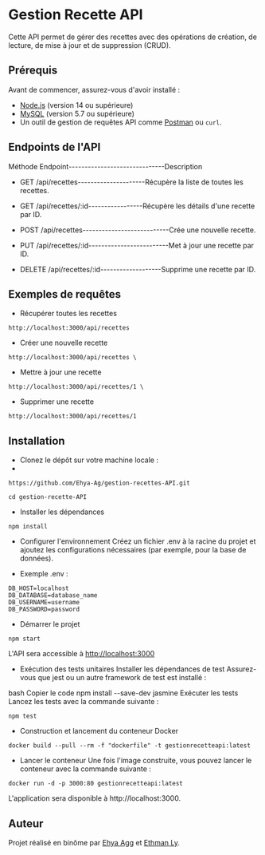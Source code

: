 # Gestion Recette API
Cette API permet de gérer des recettes avec des opérations de création, de lecture, de mise à jour et de suppression (CRUD).


## Prérequis

Avant de commencer, assurez-vous d'avoir installé :

- [Node.js](https://nodejs.org/) (version 14 ou supérieure)
- [MySQL](https://dev.mysql.com/downloads/installer/) (version 5.7 ou supérieure)
- Un outil de gestion de requêtes API comme [Postman](https://www.postman.com/) ou `curl`.


## Endpoints de l'API


Méthode	Endpoint------------------------------Description

- GET	/api/recettes---------------------Récupère la liste de toutes les recettes.
- GET	/api/recettes/:id-----------------Récupère les détails d'une recette par ID.
- POST	/api/recettes---------------------------Crée une nouvelle recette.

- PUT	/api/recettes/:id-------------------------Met à jour une recette par ID.

- DELETE	/api/recettes/:id-------------------Supprime une recette par ID.
## Exemples de requêtes
- Récupérer toutes les recettes
```
http://localhost:3000/api/recettes
```
- Créer une nouvelle recette
```
http://localhost:3000/api/recettes \
```
- Mettre à jour une recette

```
http://localhost:3000/api/recettes/1 \
```
- Supprimer une recette
```
http://localhost:3000/api/recettes/1
```
## Installation

- Clonez le dépôt sur votre machine locale :
- 
```
https://github.com/Ehya-Ag/gestion-recettes-API.git
```

```
cd gestion-recette-API
```
- Installer les dépendances
```
npm install
```
- Configurer l'environnement
Créez un fichier .env à la racine du projet et ajoutez les configurations nécessaires (par exemple, pour la base de données).

- Exemple .env :
```
DB_HOST=localhost
DB_DATABASE=database_name
DB_USERNAME=username
DB_PASSWORD=password
```
- Démarrer le projet

```
npm start
```
L'API sera accessible à [http://localhost:3000](http://localhost:3000)

- Exécution des tests unitaires
Installer les dépendances de test
Assurez-vous que jest ou un autre framework de test est installé :

bash
Copier le code
npm install --save-dev jasmine
Exécuter les tests
Lancez les tests avec la commande suivante :
```
npm test
```
- Construction et lancement du conteneur Docker

```
docker build --pull --rm -f "dockerfile" -t gestionrecetteapi:latest 
```
- Lancer le conteneur
Une fois l'image construite, vous pouvez lancer le conteneur avec la commande suivante :

```
docker run -d -p 3000:80 gestionrecetteapi:latest
```
L'application sera disponible à http://localhost:3000.


## Auteur

Projet réalisé en binôme par [Ehya Agg](https://github.com/Ehya-Ag) et [Ethman Ly](https://github.com/OusmaneLyDev).
